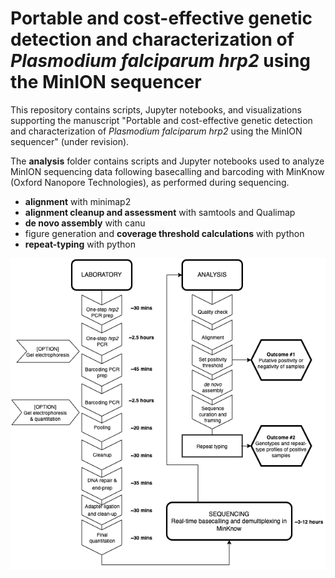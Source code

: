 # Portable and cost-effective genetic detection and characterization of _Plasmodium falciparum hrp2_ using the MinION sequencer  

This repository contains scripts, Jupyter notebooks, and visualizations supporting the manuscript "Portable and cost-effective genetic detection and characterization of _Plasmodium falciparum hrp2_ using the MinION sequencer" (under revision).

The **analysis** folder contains scripts and Jupyter notebooks used to analyze MinION sequencing data following basecalling and barcoding with MinKnow (Oxford Nanopore Technologies), as performed during sequencing.

- **alignment** with minimap2 
- **alignment cleanup and assessment** with samtools and Qualimap
- **de novo assembly** with canu
- figure generation and **coverage threshold calculations** with python
- **repeat-typing** with python

![Workflow for MinION hrp2 deletion assay](fig01_workflow.drawio.png)
